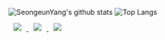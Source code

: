
![SeongeunYang's github stats](https://github-readme-stats.vercel.app/api?username=xeuno&show_icons=true)
![Top Langs](https://github-readme-stats.vercel.app/api/top-langs/?username=xeuno&layout=compact)

<a href="https://diddl.tistory.com/">
<img
src="http://img.shields.io/badge/-Tech%20Blog-655ced?style=for-the-badge&logo=github&link=https://velog.io/@davidko"
style="height : auto; margin-left : 10px; margin-right : 10px;"/>
</a> 

<a href="mailto:diddl9961@gmail.com">
<img
src="https://img.shields.io/badge/Gmail-d14836?style=for-the-badge&logo=Gmail&logoColor=white&link=mailto:tnvjaos1826@gmail.com"
style="height : auto; margin-left : 10px; margin-right : 10px;"/>
</a>

<a href="https://indecisive-viscount-244.notion.site/943785bbdded4f14b9141dc77472e5b7">
<img src="https://img.shields.io/badge/profile-0769AD?style=for-the-badge&logo=Notion&logoColor=white" style="height : auto; margin-left : 10px; margin-right : 10px;">
</a>
